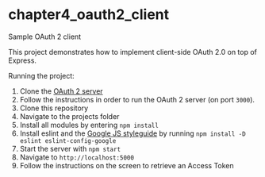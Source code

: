 # chapter4_oauth2_client
Sample OAuth 2 client

This project demonstrates how to implement client-side OAuth 2.0 on top of Express.

Running the project:

1. Clone the [OAuth 2 server](http://github.com/iddatasecuritybook/chapter4_oauth2)
2. Follow the instructions in order to run the OAuth 2 server (on port `3000`).
3. Clone this repository
4. Navigate to the projects folder
5. Install all modules by entering `npm install`
6. Install eslint and the [Google JS styleguide](http://google.github.io/styleguide/javascriptguide.xml) by running `npm install -D eslint eslint-config-google`
7. Start the server with `npm start`
8. Navigate to `http://localhost:5000`
9. Follow the instructions on the screen to retrieve an Access Token
